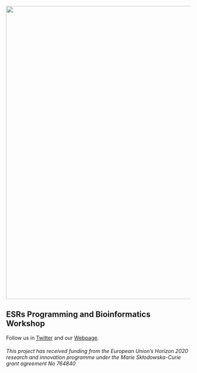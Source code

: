 <p align="center">
  <img src="https://i.imgur.com/nG4PtGQ.jpg" width="800"/>
</p>

## ESRs Programming and Bioinformatics Workshop 

 
Follow us in [Twitter](https://twitter.com/itn_ignite) and our [Webpage](http://www.itn-ignite.eu/). 

###### This project has received funding from the European Union’s Horizon 2020 research and innovation programme under the Marie Skłodowska-Curie grant agreement No 764840
